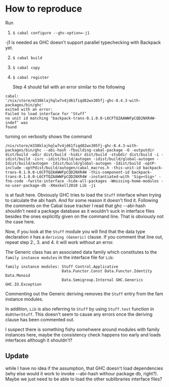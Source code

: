 # How to reproduce

Run

1. `$ cabal configure --ghc-option=-j1`

  -j1 is needed as GHC doesn't support parallel typechecking with Backpack yet.

2. `$ cabal build`

3. `$ cabal copy`

4. `$ cabal register`

    Step 4 should fail with an error similar to the following

```
cabal:
'/nix/store/m338klajhqlw7v4jd61fiqd82wx305fj-ghc-8.4.3-with-packages/bin/ghc'
exited with an error:
Failed to load interface for ‘Stuff’
no unit id matching ‘backpack-trans-0.1.0.0-L6CFTQZAAWWFpCQD2NXR4W-indef’ was
found
```

turning on verbosity shows the command

```
/nix/store/m338klajhqlw7v4jd61fiqd82wx305fj-ghc-8.4.3-with-packages/bin/ghc --abi-hash -fbuilding-cabal-package -O -outputdir dist/build -odir dist/build -hidir dist/build -stubdir dist/build -i -idist/build -isrc -idist/build/autogen -idist/build/global-autogen -Idist/build/autogen -Idist/build/global-autogen -Idist/build -optP-include -optPdist/build/autogen/cabal_macros.h -this-unit-id backpack-trans-0.1.0.0-L6CFTQZAAWWFpCQD2NXR4W -this-component-id backpack-trans-0.1.0.0-L6CFTQZAAWWFpCQD2NXR4W -instantiated-with 'Sig=<Sig>' -fno-code -fwrite-interface -hide-all-packages -Wmissing-home-modules -no-user-package-db -XHaskell2010 Lib -j1
```

is at fault here. Obviously GHC tries to load the `Stuff` interface when trying to calculate the abi hash. And for some reason it doesn't find it. Following the comments
on the Cabal issue tracker I read that ghc --abi-hash shouldn't need a package database as it wouldn't suck in interface files besides the ones explicitly given on the
command line. That is obviously not the case here.

Now, if you look at the `Stuff` module you will find that the data type declaration `X` has a `deriving (Generic)` clause.
If you comment that line out, repeat step 2., 3. and 4. it will work without an error.

The Generic class has an associated data family which constitutes to the `family instance modules` in the interface file
for `Lib`:

```
family instance modules: Stuff Control.Applicative
                         Data.Functor.Const Data.Functor.Identity Data.Monoid
                         Data.Semigroup.Internal GHC.Generics GHC.IO.Exception
```

Commenting out the Generic deriving removes the `Stuff` entry from the fam instance modules.

In addition, `Lib` is also referring to `Stuff` by using `Stuff.test` function in `doOtherStuff`. This
doesn't seem to cause any errors once the deriving clause has been commented out.


I suspect there is something fishy somehwere around modules with family instances here,
maybe the consistency check happens too early and loads interfaces although it shouldn't?

## Update

while I have no idea if the assumption, that GHC doesn't load dependencies (why else would it work to
invoke --abi-hash withour package db, right?). Maybe we just need to be able to load the other sublibraries
interface files?
